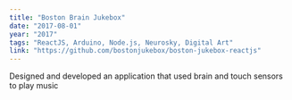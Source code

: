 ```yaml
---
title: "Boston Brain Jukebox"
date: "2017-08-01"
year: "2017"
tags: "ReactJS, Arduino, Node.js, Neurosky, Digital Art"
link: "https://github.com/bostonjukebox/boston-jukebox-reactjs"
---
```


Designed and developed an application that used brain and touch sensors to play music
